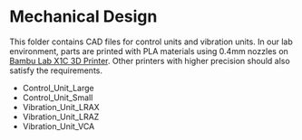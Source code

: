# Mechanical Design

This folder contains CAD files for control units and vibration units. In our lab environment, parts are printed with PLA materials using 0.4mm nozzles on [Bambu Lab X1C 3D Printer](store.bambulab.com/collections/3d-printer/products/x1-carbon). Other printers with higher precision should also satisfy the requirements.

- Control_Unit_Large
- Control_Unit_Small
- Vibration_Unit_LRAX
- Vibration_Unit_LRAZ
- Vibration_Unit_VCA
